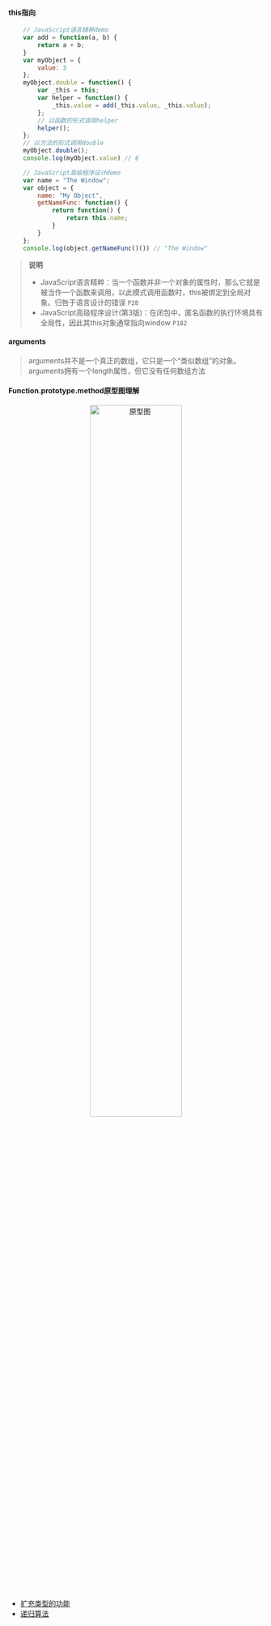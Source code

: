 #### this指向

``` javascript
    // JavaScript语言精粹demo
    var add = function(a, b) {
        return a + b;
    }
    var myObject = {
        value: 3
    };
    myObject.double = function() {
        var _this = this;
        var helper = function() {
            _this.value = add(_this.value, _this.value);
        };
        // 以函数的形式调用helper
        helper();
    };
    // 以方法的形式调用double
    myObject.double();
    console.log(myObject.value) // 6

    // JavaScript高级程序设计demo
    var name = "The Window";
    var object = {
        name: "My Object",
        getNameFunc: function() {
            return function() {
                return this.name;
            }
        }
    };
    console.log(object.getNameFunc()()) // "The Window"
```

>**说明**
>- JavaScript语言精粹：当一个函数并非一个对象的属性时，那么它就是被当作一个函数来调用，以此模式调用函数时，this被绑定到全局对象。归咎于语言设计的错误 `P28`
>- JavaScript高级程序设计(第3版)：在闭包中，匿名函数的执行环境具有全局性，因此其this对象通常指向window `P182`

#### arguments
>arguments并不是一个真正的数组，它只是一个“类似数组”的对象。arguments拥有一个length属性，但它没有任何数组方法

#### Function.prototype.method原型图理解
<p align="center"><img width="60%" src="https://github.com/YihooZero/learn-javascript-the-good-parts/tree/main/imgs/prototype.png" alt="原型图"></p>


- [扩充类型的功能](https://github.com/YihooZero/learn-javascript-the-good-parts/tree/main/charpter04/AugmentingTypes.js)
- [递归算法](https://github.com/YihooZero/learn-javascript-the-good-parts/tree/main/charpter04/Recursion.js)